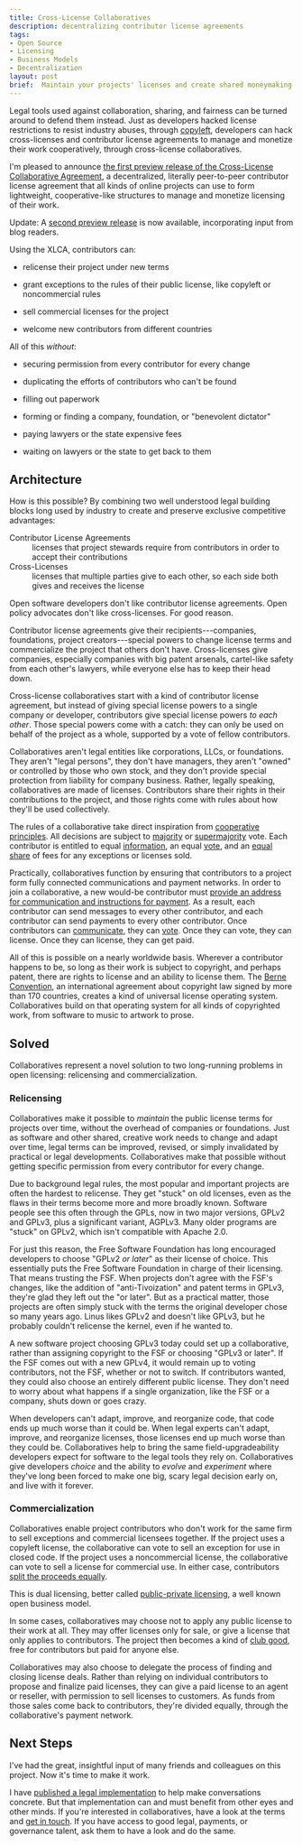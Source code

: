 ```yaml
---
title: Cross-License Collaboratives
description: decentralizing contributor license agreements
tags:
- Open Source
- Licensing
- Business Models
- Decentralization
layout: post
brief:  Maintain your projects' licenses and create shared moneymaking opportunity without any company, foundation, or dictator.
---
```


Legal tools used against collaboration, sharing, and fairness can be turned around to defend them instead.  Just as developers hacked license restrictions to resist industry abuses, through [copyleft](https://en.wikipedia.org/wiki/Copyleft), developers can hack cross-licenses and contributor license agreements to manage and monetize their work cooperatively, through cross-license collaboratives.

I'm pleased to announce [the first preview release of the Cross-License Collaborative Agreement](https://xlcollaborative.com/agreement/1.0.0-pre.1), a decentralized, literally peer-to-peer contributor license agreement that all kinds of online projects can use to form lightweight, cooperative-like structures to manage and monetize licensing of their work.

Update: A [second preview release](https://xlcollaborative.com/agreement/1.0.0-pre.2) is now available, incorporating input from blog readers.

Using the XLCA, contributors can:

- relicense their project under new terms

- grant exceptions to the rules of their public license, like copyleft or noncommercial rules

- sell commercial licenses for the project

- welcome new contributors from different countries

All of this _without_:

- securing permission from every contributor for every change

- duplicating the efforts of contributors who can't be found

- filling out paperwork

- forming or finding a company, foundation, or "benevolent dictator"

- paying lawyers or the state expensive fees

- waiting on lawyers or the state to get back to them

## Architecture

How is this possible?  By combining two well understood legal building blocks long used by industry to create and preserve exclusive competitive advantages:

<dl>
  <dt>Contributor License Agreements</dt>
  <dd>licenses that project stewards require from contributors in order to accept their contributions</dd>
  <dt>Cross-Licenses</dt>
  <dd>licenses that multiple parties give to each other, so each side both gives and receives the license</dd>
</dl>

Open software developers don't like contributor license agreements. Open policy advocates don't like cross-licenses.  For good reason.

Contributor license agreements give their recipients---companies, foundations, project creators---special powers to change license terms and commercialize the project that others don't have.  Cross-licenses give companies, especially companies with big patent arsenals, cartel-like safety from each other's lawyers, while everyone else has to keep their head down.

Cross-license collaboratives start with a kind of contributor license agreement, but instead of giving special license powers to a single company or developer, contributors give special license powers _to each other_.  Those special powers come with a catch: they can only be used on behalf of the project as a whole, supported by a vote of fellow contributors.

Collaboratives aren't legal entities like corporations, LLCs, or foundations.  They aren't "legal persons", they don't have managers, they aren't "owned" or controlled by those who own stock, and they don't provide special protection from liability for company business.  Rather, legally speaking, collaboratives are made of licenses.  Contributors share their rights in their contributions to the project, and those rights come with rules about how they'll be used collectively.

The rules of a collaborative take direct inspiration from [cooperative principles](https://www.ica.coop/en/cooperatives/cooperative-identity).  All decisions are subject to [majority](https://xlcollaborative.com/agreement/1.0.0-pre.1#majority) or [supermajority](https://xlcollaborative.com/agreement/1.0.0-pre.1#supermajority) vote.  Each contributor is entitled to equal [information](https://xlcollaborative.com/agreement/1.0.0-pre.1#equal-information), an equal [vote](https://xlcollaborative.com/agreement/1.0.0-pre.1#equal-vote), and an [equal share](https://xlcollaborative.com/agreement/1.0.0-pre.1#equal-pay) of fees for any exceptions or licenses sold.

Practically, collaboratives function by ensuring that contributors to a project form fully connected communications and payment networks.  In order to join a collaborative, a new would-be contributor must [provide an address for communication and instructions for payment](https://xlcollaborative.com/agreement/1.0.0-pre.1#application).  As a result, each contributor can send messages to every other contributor, and each contributor can send payments to every other contributor.  Once contributors can [communicate](https://xlcollaborative.com/agreement/1.0.0-pre.1#communications), they can [vote](https://xlcollaborative.com/agreement/1.0.0-pre.1#voting).  Once they can vote, they can license.  Once they can license, they can get paid.

All of this is possible on a nearly worldwide basis.  Wherever a contributor happens to be, so long as their work is subject to copyright, and perhaps patent, there are rights to license and an ability to license them.  The [Berne Convention](https://en.wikipedia.org/wiki/Berne_Convention), an international agreement about copyright law signed by more than 170 countries, creates a kind of universal license operating system.  Collaboratives build on that operating system for all kinds of copyrighted work, from software to music to artwork to prose.

## Solved

Collaboratives represent a novel solution to two long-running problems in open licensing: relicensing and commercialization.

### Relicensing

Collaboratives make it possible to _maintain_ the public license terms for projects over time, without the overhead of companies or foundations.  Just as software and other shared, creative work needs to change and adapt over time, legal terms can be improved, revised, or simply invalidated by practical or legal developments.  Collaboratives make that possible without getting specific permission from every contributor for every change.

Due to background legal rules, the most popular and important projects are often the hardest to relicense.  They get "stuck" on old licenses, even as the flaws in their terms become more and more broadly known.  Software people see this often through the GPLs, now in two major versions, GPLv2 and GPLv3, plus a significant variant, AGPLv3.  Many older programs are "stuck" on GPLv2, which isn't compatible with Apache 2.0.

For just this reason, the Free Software Foundation has long encouraged developers to choose "GPLv2 _or later_" as their license of choice.  This essentially puts the Free Software Foundation in charge of their licensing.  That means trusting the FSF.  When projects don't agree with the FSF's changes, like the addition of "anti-Tivoization" and patent terms in GPLv3, they're glad they left out the "or later".  But as a practical matter, those projects are often simply stuck with the terms the original developer chose so many years ago.  Linus likes GPLv2 and doesn't like GPLv3, but he probably couldn't relicense the kernel, even if he wanted to.

A new software project choosing GPLv3 today could set up a collaborative, rather than assigning copyright to the FSF or choosing "GPLv3 or later".  If the FSF comes out with a new GPLv4, it would remain up to voting contributors, not the FSF, whether or not to switch.  If contributors wanted, they could also choose an entirely different public license.  They don't need to worry about what happens if a single organization, like the FSF or a company, shuts down or goes crazy.

When developers can't adapt, improve, and reorganize code, that code ends up much worse than it could be.  When legal experts can't adapt, improve, and reorganize licenses, those licenses end up much worse than they could be.  Collaboratives help to bring the same field-upgradeability developers expect for software to the legal tools they rely on.  Collaboratives give developers _choice_ and the ability to _evolve_ and _experiment_ where they've long been forced to make one big, scary legal decision early on, and live with it forever.

### Commercialization

Collaboratives enable project contributors who don't work for the same firm to sell exceptions and commercial licensees together.  If the project uses a copyleft license, the collaborative can vote to sell an exception for use in closed code.  If the project uses a noncommercial license, the collaborative can vote to sell a license for commercial use.  In either case, contributors [split the proceeds equally](https://xlcollaborative.com/agreement/1.0.0-pre.1#equal-pay).

This is dual licensing, better called [public-private licensing](https://indieopensource.com/public-private/indies), a well known open business model.

In some cases, collaboratives may choose not to apply any public license to their work at all.  They may offer licenses only for sale, or give a license that only applies to contributors.  The project then becomes a kind of [club good](https://en.wikipedia.org/wiki/Club_good), free for contributors but paid for anyone else.

Collaboratives may also choose to delegate the process of finding and closing license deals.  Rather than relying on individual contributors to propose and finalize paid licenses, they can give a paid license to an agent or reseller, with permission to sell licenses to customers.  As funds from those sales come back to contributors, they're divided equally, through the collaborative's payment network.

## Next Steps

I've had the great, insightful input of many friends and colleagues on this project.  Now it's time to make it work.

I have [published a legal implementation](https://xlcollaborative.com/agreement/1.0.0-pre.1) to help make conversations concrete.  But that implementation can and must benefit from other eyes and other minds.  If you're interested in collaboratives, have a look at the terms and [get in touch](mailto:kyle@kemitchell.com).  If you have access to good legal, payments, or governance talent, ask them to have a look and do the same.

